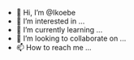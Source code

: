 - 👋 Hi, I’m @Ikoebe
- 👀 I’m interested in ...
- 🌱 I’m currently learning ...
- 💞️ I’m looking to collaborate on ...
- 📫 How to reach me ...

<!---
Ikoebe/Ikoebe is a ✨ special ✨ repository because its `README.md` (this file) appears on your GitHub profile.
You can click the Preview link to take a look at your changes.
--->
